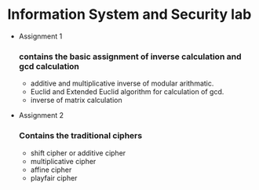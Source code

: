 # Information System and Security lab

- Assignment 1
    
    ### contains the basic assignment of inverse calculation and gcd calculation
    - additive and multiplicative inverse of modular arithmatic.
    - Euclid and Extended Euclid algorithm for calculation of gcd.
    - inverse of matrix calculation

- Assignment 2

    ### Contains the traditional ciphers
    - shift cipher or additive cipher
    - multiplicative cipher
    - affine cipher
    - playfair cipher
